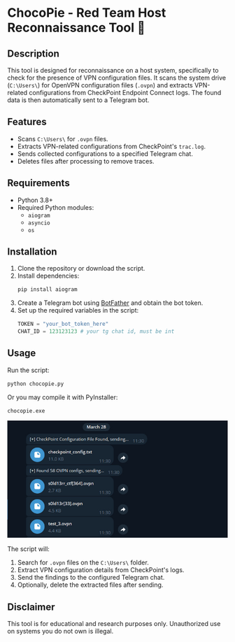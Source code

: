 # ChocoPie - Red Team Host Reconnaissance Tool 🥧

## Description
This tool is designed for reconnaissance on a host system, specifically to check for the presence of VPN configuration files. It scans the system drive (`C:\Users\`) for OpenVPN configuration files (`.ovpn`) and extracts VPN-related configurations from CheckPoint Endpoint Connect logs. The found data is then automatically sent to a Telegram bot.

## Features
- Scans `C:\Users\` for `.ovpn` files.
- Extracts VPN-related configurations from CheckPoint's `trac.log`.
- Sends collected configurations to a specified Telegram chat.
- Deletes files after processing to remove traces.

## Requirements
- Python 3.8+
- Required Python modules:
  - `aiogram`
  - `asyncio`
  - `os`


## Installation
1. Clone the repository or download the script.
2. Install dependencies:
   ```bash
   pip install aiogram
   ```
3. Create a Telegram bot using [BotFather](https://t.me/BotFather) and obtain the bot token.
4. Set up the required variables in the script:
   ```python
   TOKEN = "your_bot_token_here"
   CHAT_ID = 123123123 # your tg chat id, must be int
   ```

## Usage
Run the script:
```bash
python chocopie.py
```
Or you may compile it with PyInstaller:
```bash
chocopie.exe
```
![POC](https://github.com/s0ld13rr/chocopie/blob/main/PoC.jpg)

The script will:
1. Search for `.ovpn` files on the `C:\Users\` folder.
2. Extract VPN configuration details from CheckPoint's logs.
3. Send the findings to the configured Telegram chat.
4. Optionally, delete the extracted files after sending.

## Disclaimer
This tool is for educational and research purposes only. Unauthorized use on systems you do not own is illegal.


